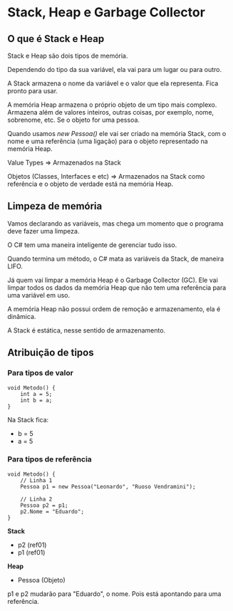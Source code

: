 # Stack, Heap e Garbage Collector

## O que é Stack e Heap

Stack e Heap são dois tipos de memória.

Dependendo do tipo da sua variável, ela vai para um lugar ou para outro.

A Stack armazena o nome da variável e o valor que ela representa. Fica pronto para usar.

A memória Heap armazena o próprio objeto de um tipo mais complexo. Armazena além de valores inteiros, outras coisas, por exemplo, nome, sobrenome, etc. Se o objeto for uma pessoa.

Quando usamos *new Pessoa()* ele vai ser criado na memória Stack, com o nome e uma referência (uma ligação) para o objeto representado na memória Heap.

Value Types => Armazenados na Stack

Objetos (Classes, Interfaces e etc) => Armazenados na Stack como referência e o objeto de verdade está na memória Heap.


## Limpeza de memória

Vamos declarando as variáveis, mas chega um momento que o programa deve fazer uma limpeza.

O C# tem uma maneira inteligente de gerenciar tudo isso.

Quando termina um método, o C# mata as variáveis da Stack, de maneira LIFO.

Já quem vai limpar a memória Heap é o Garbage Collector (GC). Ele vai limpar todos os dados da memória Heap que não tem uma referência para uma variável em uso.

A memória Heap não possui ordem de remoção e armazenamento, ela é dinâmica.

A Stack é estática, nesse sentido de armazenamento.

## Atribuição de tipos

### Para tipos de valor

```
void Metodo() {
    int a = 5;
    int b = a;
}
```

Na Stack fica:

- b = 5
- a = 5

### Para tipos de referência

```
void Metodo() {
    // Linha 1
    Pessoa p1 = new Pessoa("Leonardo", "Ruoso Vendramini");

    // Linha 2
    Pessoa p2 = p1;
    p2.Nome = "Eduardo";
}
```

**Stack**

- p2 (ref01)
- p1 (ref01)

**Heap**

- Pessoa (Objeto)

p1 e p2 mudarão para "Eduardo", o nome. Pois está apontando para uma referência.